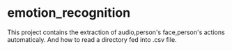 # emotion_recognition
This project contains the extraction of audio,person's face,person's actions automaticaly. And how to read a directory fed into .csv file. 
